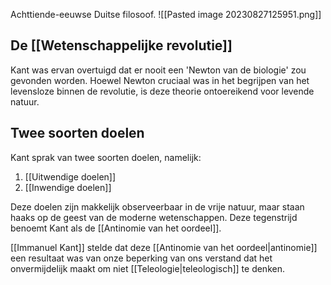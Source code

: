 Achttiende-eeuwse Duitse filosoof.
![[Pasted image 20230827125951.png]]

## De [[Wetenschappelijke revolutie]] 
Kant was ervan overtuigd dat er nooit een 'Newton van de biologie' zou gevonden worden. Hoewel Newton cruciaal was in het begrijpen van het levensloze binnen de revolutie, is deze theorie ontoereikend voor levende natuur.

## Twee soorten doelen
Kant sprak van twee soorten doelen, namelijk:
1. [[Uitwendige doelen]]
2. [[Inwendige doelen]]

Deze doelen zijn makkelijk observeerbaar in de vrije natuur, maar staan haaks op de geest van de moderne wetenschappen. Deze tegenstrijd benoemt Kant als de [[Antinomie van het oordeel]].

[[Immanuel Kant]] stelde dat deze [[Antinomie van het oordeel|antinomie]] een resultaat was van onze beperking van ons verstand dat het onvermijdelijk maakt om niet [[Teleologie|teleologisch]] te denken. 